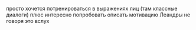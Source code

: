 просто хочется потренироваться в выражениях лиц (там классные диалоги)
плюс интересно попробовать описать мотивацию Леандры не говоря это вслух